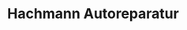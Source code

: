 ---
title: "Hachmann Autoreparatur"
url: /westerhorn/hachmann-autoreparatur/
shop: Autowerkstatt
---